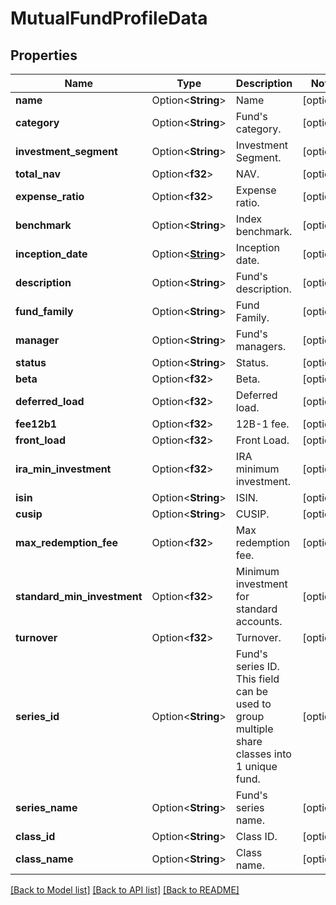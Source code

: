 # MutualFundProfileData

## Properties

Name | Type | Description | Notes
------------ | ------------- | ------------- | -------------
**name** | Option<**String**> | Name | [optional]
**category** | Option<**String**> | Fund's category. | [optional]
**investment_segment** | Option<**String**> | Investment Segment. | [optional]
**total_nav** | Option<**f32**> | NAV. | [optional]
**expense_ratio** | Option<**f32**> | Expense ratio. | [optional]
**benchmark** | Option<**String**> | Index benchmark. | [optional]
**inception_date** | Option<[**String**](string.md)> | Inception date. | [optional]
**description** | Option<**String**> | Fund's description. | [optional]
**fund_family** | Option<**String**> | Fund Family. | [optional]
**manager** | Option<**String**> | Fund's managers. | [optional]
**status** | Option<**String**> | Status. | [optional]
**beta** | Option<**f32**> | Beta. | [optional]
**deferred_load** | Option<**f32**> | Deferred load. | [optional]
**fee12b1** | Option<**f32**> | 12B-1 fee. | [optional]
**front_load** | Option<**f32**> | Front Load. | [optional]
**ira_min_investment** | Option<**f32**> | IRA minimum investment. | [optional]
**isin** | Option<**String**> | ISIN. | [optional]
**cusip** | Option<**String**> | CUSIP. | [optional]
**max_redemption_fee** | Option<**f32**> | Max redemption fee. | [optional]
**standard_min_investment** | Option<**f32**> | Minimum investment for standard accounts. | [optional]
**turnover** | Option<**f32**> | Turnover. | [optional]
**series_id** | Option<**String**> | Fund's series ID. This field can be used to group multiple share classes into 1 unique fund. | [optional]
**series_name** | Option<**String**> | Fund's series name. | [optional]
**class_id** | Option<**String**> | Class ID. | [optional]
**class_name** | Option<**String**> | Class name. | [optional]

[[Back to Model list]](../README.md#documentation-for-models) [[Back to API list]](../README.md#documentation-for-api-endpoints) [[Back to README]](../README.md)


